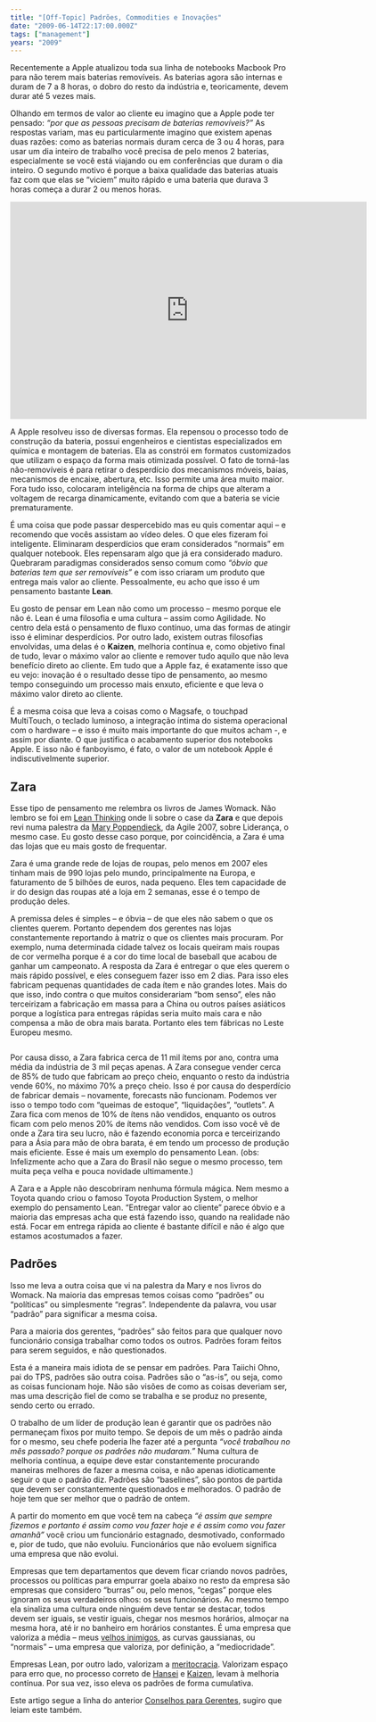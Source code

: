 ```yaml
---
title: "[Off-Topic] Padrões, Commodities e Inovações"
date: "2009-06-14T22:17:00.000Z"
tags: ["management"]
years: "2009"
---
```


<p></p>
<p>Recentemente a Apple atualizou toda sua linha de notebooks Macbook Pro para não terem mais baterias removíveis. As baterias agora são internas e duram de 7 a 8 horas, o dobro do resto da indústria e, teoricamente, devem durar até 5 vezes mais.</p>
<p>Olhando em termos de valor ao cliente eu imagino que a Apple pode ter pensado: <em>“por que as pessoas precisam de baterias removíveis?”</em> As respostas variam, mas eu particularmente imagino que existem apenas duas razões: como as baterias normais duram cerca de 3 ou 4 horas, para usar um dia inteiro de trabalho você precisa de pelo menos 2 baterias, especialmente se você está viajando ou em conferências que duram o dia inteiro. O segundo motivo é porque a baixa qualidade das baterias atuais faz com que elas se “viciem” muito rápido e uma bateria que durava 3 horas começa a durar 2 ou menos horas.</p>
<p><iframe title="YouTube video player" width="640" height="390" src="http://www.youtube.com/embed/HOIANlQDlL8" frameborder="0" allowfullscreen="" style="width:640px; margin: auto"></iframe></p>
<p></p>
<p></p>
<p>A Apple resolveu isso de diversas formas. Ela repensou o processo todo de construção da bateria, possui engenheiros e cientistas especializados em química e montagem de baterias. Ela as constrói em formatos customizados que utilizam o espaço da forma mais otimizada possível. O fato de torná-las não-removíveis é para retirar o desperdício dos mecanismos móveis, baias, mecanismos de encaixe, abertura, etc. Isso permite uma área muito maior. Fora tudo isso, colocaram inteligência na forma de chips que alteram a voltagem de recarga dinamicamente, evitando com que a bateria se vicie prematuramente.</p>
<p>É uma coisa que pode passar despercebido mas eu quis comentar aqui – e recomendo que vocês assistam ao vídeo deles. O que eles fizeram foi inteligente. Eliminaram desperdícios que eram considerados “normais” em qualquer notebook. Eles repensaram algo que já era considerado maduro. Quebraram paradigmas considerados senso comum como <em>“óbvio que baterias tem que ser removíveis”</em> e com isso criaram um produto que entrega mais valor ao cliente. Pessoalmente, eu acho que isso é um pensamento bastante <strong>Lean</strong>.</p>
<p>Eu gosto de pensar em Lean não como um processo – mesmo porque ele não é. Lean é uma filosofia e uma cultura – assim como Agilidade. No centro dela está o pensamento de fluxo contínuo, uma das formas de atingir isso é eliminar desperdícios. Por outro lado, existem outras filosofias envolvidas, uma delas é o <strong>Kaizen</strong>, melhoria contínua e, como objetivo final de tudo, levar o máximo valor ao cliente e remover tudo aquilo que não leva benefício direto ao cliente. Em tudo que a Apple faz, é exatamente isso que eu vejo: inovação é o resultado desse tipo de pensamento, ao mesmo tempo conseguindo um processo mais enxuto, eficiente e que leva o máximo valor direto ao cliente.</p>
<p>É a mesma coisa que leva a coisas como o Magsafe, o touchpad MultiTouch, o teclado luminoso, a integração íntima do sistema operacional com o hardware – e isso é muito mais importante do que muitos acham -, e assim por diante. O que justifica o acabamento superior dos notebooks Apple. E isso não é fanboyismo, é fato, o valor de um notebook Apple é indiscutivelmente superior.</p>
<h2>Zara</h2>
<p>Esse tipo de pensamento me relembra os livros de James Womack. Não lembro se foi em <a href="https://tinyurl.com/mwuvn8">Lean Thinking</a> onde li sobre o case da <strong>Zara</strong> e que depois revi numa palestra da <a href="https://www.infoq.com/presentations/poppendieck-agile-leadership">Mary Poppendieck</a>, da Agile 2007, sobre Liderança, o mesmo case. Eu gosto desse caso porque, por coincidência, a Zara é uma das lojas que eu mais gosto de frequentar.</p>
<p>Zara é uma grande rede de lojas de roupas, pelo menos em 2007 eles tinham mais de 990 lojas pelo mundo, principalmente na Europa, e faturamento de 5 bilhões de euros, nada pequeno. Eles tem capacidade de ir do design das roupas até a loja em 2 semanas, esse é o tempo de produção deles.</p>
<p>A premissa deles é simples – e óbvia – de que eles não sabem o que os clientes querem. Portanto dependem dos gerentes nas lojas constantemente reportando à matriz o que os clientes mais procuram. Por exemplo, numa determinada cidade talvez os locais queiram mais roupas de cor vermelha porque é a cor do time local de baseball que acabou de ganhar um campeonato. A resposta da Zara é entregar o que eles querem o mais rápido possível, e eles conseguem fazer isso em 2 dias. Para isso eles fabricam pequenas quantidades de cada ítem e não grandes lotes. Mais do que isso, indo contra o que muitos considerariam “bom senso”, eles não terceirizam a fabricação em massa para a China ou outros países asiáticos porque a logística para entregas rápidas seria muito mais cara e não compensa a mão de obra mais barata. Portanto eles tem fábricas no Leste Europeu mesmo.</p>
<p style="text-align: center"><a href="https://www.infoq.com/presentations/poppendieck-agile-leadership"><img src="https://s3.amazonaws.com/akitaonrails/assets/2009/6/14/Picture_1_original.png" srcset="https://s3.amazonaws.com/akitaonrails/assets/2009/6/14/Picture_1_original.png 2x" alt=""></a></p>
<p>Por causa disso, a Zara fabrica cerca de 11 mil ítems por ano, contra uma média da indústria de 3 mil peças apenas. A Zara consegue vender cerca de 85% de tudo que fabricam ao preço cheio, enquanto o resto da indústria vende 60%, no máximo 70% a preço cheio. Isso é por causa do desperdício de fabricar demais – novamente, forecasts não funcionam. Podemos ver isso o tempo todo com “queimas de estoque”, “liquidações”, “outlets”. A Zara fica com menos de 10% de ítens não vendidos, enquanto os outros ficam com pelo menos 20% de ítems não vendidos. Com isso você vê de onde a Zara tira seu lucro, não é fazendo economia porca e terceirizando para a Ásia para mão de obra barata, é em tendo um processo de produção mais eficiente. Esse é mais um exemplo do pensamento Lean. (obs: Infelizmente acho que a Zara do Brasil não segue o mesmo processo, tem muita peça velha e pouca novidade ultimamente.)</p>
<p>A Zara e a Apple não descobriram nenhuma fórmula mágica. Nem mesmo a Toyota quando criou o famoso Toyota Production System, o melhor exemplo do pensamento Lean. “Entregar valor ao cliente” parece óbvio e a maioria das empresas acha que está fazendo isso, quando na realidade não está. Focar em entrega rápida ao cliente é bastante difícil e não é algo que estamos acostumados a fazer.</p>
<h2>Padrões</h2>
<p>Isso me leva a outra coisa que vi na palestra da Mary e nos livros do Womack. Na maioria das empresas temos coisas como “padrões” ou “políticas” ou simplesmente “regras”. Independente da palavra, vou usar “padrão” para significar a mesma coisa.</p>
<p>Para a maioria dos gerentes, “padrões” são feitos para que qualquer novo funcionário consiga trabalhar como todos os outros. Padrões foram feitos para serem seguidos, e não questionados.</p>
<p>Esta é a maneira mais idiota de se pensar em padrões. Para Taiichi Ohno, pai do <span class="caps">TPS</span>, padrões são outra coisa. Padrões são o “as-is”, ou seja, como as coisas funcionam hoje. Não são visões de como as coisas deveriam ser, mas uma descrição fiel de como se trabalha e se produz no presente, sendo certo ou errado.</p>
<p>O trabalho de um líder de produção lean é garantir que os padrões não permaneçam fixos por muito tempo. Se depois de um mês o padrão ainda for o mesmo, seu chefe poderia lhe fazer até a pergunta <em>“você trabalhou no mês passado? porque os padrões não mudaram.”</em> Numa cultura de melhoria contínua, a equipe deve estar constantemente procurando maneiras melhores de fazer a mesma coisa, e não apenas idioticamente seguir o que o padrão diz. Padrões são “baselines”, são pontos de partida que devem ser constantemente questionados e melhorados. O padrão de hoje tem que ser melhor que o padrão de ontem.</p>
<p>A partir do momento em que você tem na cabeça <em>“é assim que sempre fizemos e portanto é assim como vou fazer hoje e é assim como vou fazer amanhã”</em> você criou um funcionário estagnado, desmotivado, conformado e, pior de tudo, que não evoluiu. Funcionários que não evoluem significa uma empresa que não evolui.</p>
<p>Empresas que tem departamentos que devem ficar criando novos padrões, processos ou políticas para empurrar goela abaixo no resto da empresa são empresas que considero “burras” ou, pelo menos, “cegas” porque eles ignoram os seus verdadeiros olhos: os seus funcionários. Ao mesmo tempo ela sinaliza uma cultura onde ninguém deve tentar se destacar, todos devem ser iguais, se vestir iguais, chegar nos mesmos horários, almoçar na mesma hora, até ir no banheiro em horários constantes. É uma empresa que valoriza a média – meus <a href="/2008/9/13/off-topic-matando-a-m-dia">velhos inimigos</a>, as curvas gaussianas, ou “normais” – uma empresa que valoriza, por definição, a “mediocridade”.</p>
<p>Empresas Lean, por outro lado, valorizam a <a href="https://en.wikipedia.org/wiki/Meritocracy">meritocracia</a>. Valorizam espaço para erro que, no processo correto de <a href="https://en.wikipedia.org/wiki/Hansei">Hansei</a> e <a href="https://en.wikipedia.org/wiki/Kaizen">Kaizen</a>, levam à melhoria contínua. Por sua vez, isso eleva os padrões de forma cumulativa.</p>
<p>Este artigo segue a linha do anterior <a href="https://www.akitaonrails.com/2009/06/05/tradu--o-conselhos-para-gerentes-de-desenvolvimento-de-software">Conselhos para Gerentes</a>, sugiro que leiam este também.</p>
<p></p>